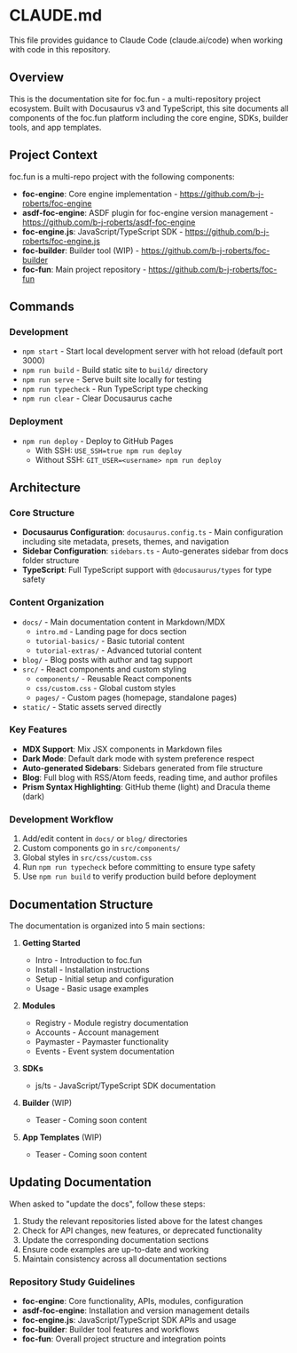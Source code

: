 # CLAUDE.md

This file provides guidance to Claude Code (claude.ai/code) when working with code in this repository.

## Overview

This is the documentation site for foc.fun - a multi-repository project ecosystem. Built with Docusaurus v3 and TypeScript, this site documents all components of the foc.fun platform including the core engine, SDKs, builder tools, and app templates.

## Project Context

foc.fun is a multi-repo project with the following components:
- **foc-engine**: Core engine implementation - https://github.com/b-j-roberts/foc-engine
- **asdf-foc-engine**: ASDF plugin for foc-engine version management - https://github.com/b-j-roberts/asdf-foc-engine  
- **foc-engine.js**: JavaScript/TypeScript SDK - https://github.com/b-j-roberts/foc-engine.js
- **foc-builder**: Builder tool (WIP) - https://github.com/b-j-roberts/foc-builder
- **foc-fun**: Main project repository - https://github.com/b-j-roberts/foc-fun

## Commands

### Development
- `npm start` - Start local development server with hot reload (default port 3000)
- `npm run build` - Build static site to `build/` directory
- `npm run serve` - Serve built site locally for testing
- `npm run typecheck` - Run TypeScript type checking
- `npm run clear` - Clear Docusaurus cache

### Deployment
- `npm run deploy` - Deploy to GitHub Pages
  - With SSH: `USE_SSH=true npm run deploy`
  - Without SSH: `GIT_USER=<username> npm run deploy`

## Architecture

### Core Structure
- **Docusaurus Configuration**: `docusaurus.config.ts` - Main configuration including site metadata, presets, themes, and navigation
- **Sidebar Configuration**: `sidebars.ts` - Auto-generates sidebar from docs folder structure
- **TypeScript**: Full TypeScript support with `@docusaurus/types` for type safety

### Content Organization
- `docs/` - Main documentation content in Markdown/MDX
  - `intro.md` - Landing page for docs section
  - `tutorial-basics/` - Basic tutorial content
  - `tutorial-extras/` - Advanced tutorial content
- `blog/` - Blog posts with author and tag support
- `src/` - React components and custom styling
  - `components/` - Reusable React components
  - `css/custom.css` - Global custom styles
  - `pages/` - Custom pages (homepage, standalone pages)
- `static/` - Static assets served directly

### Key Features
- **MDX Support**: Mix JSX components in Markdown files
- **Dark Mode**: Default dark mode with system preference respect
- **Auto-generated Sidebars**: Sidebars generated from file structure
- **Blog**: Full blog with RSS/Atom feeds, reading time, and author profiles
- **Prism Syntax Highlighting**: GitHub theme (light) and Dracula theme (dark)

### Development Workflow
1. Add/edit content in `docs/` or `blog/` directories
2. Custom components go in `src/components/`
3. Global styles in `src/css/custom.css`
4. Run `npm run typecheck` before committing to ensure type safety
5. Use `npm run build` to verify production build before deployment

## Documentation Structure

The documentation is organized into 5 main sections:

1. **Getting Started**
   - Intro - Introduction to foc.fun
   - Install - Installation instructions
   - Setup - Initial setup and configuration
   - Usage - Basic usage examples

2. **Modules**
   - Registry - Module registry documentation
   - Accounts - Account management
   - Paymaster - Paymaster functionality
   - Events - Event system documentation

3. **SDKs**
   - js/ts - JavaScript/TypeScript SDK documentation

4. **Builder** (WIP)
   - Teaser - Coming soon content

5. **App Templates** (WIP)
   - Teaser - Coming soon content

## Updating Documentation

When asked to "update the docs", follow these steps:
1. Study the relevant repositories listed above for the latest changes
2. Check for API changes, new features, or deprecated functionality
3. Update the corresponding documentation sections
4. Ensure code examples are up-to-date and working
5. Maintain consistency across all documentation sections

### Repository Study Guidelines
- **foc-engine**: Core functionality, APIs, modules, configuration
- **asdf-foc-engine**: Installation and version management details
- **foc-engine.js**: JavaScript/TypeScript SDK APIs and usage
- **foc-builder**: Builder tool features and workflows
- **foc-fun**: Overall project structure and integration points